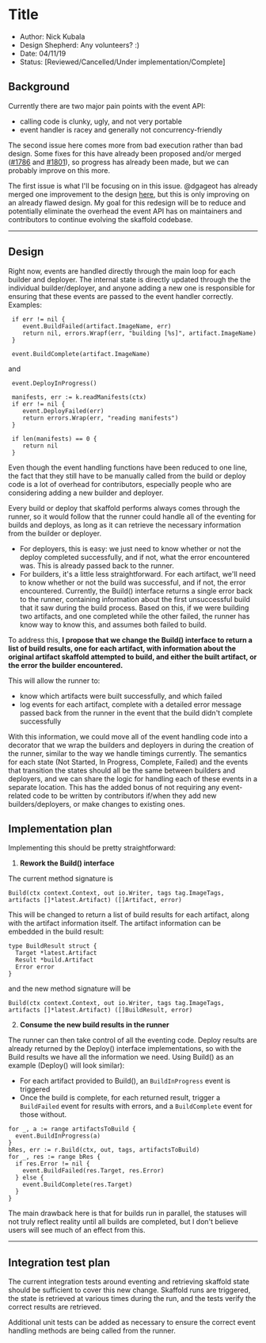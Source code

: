 # Title

* Author: Nick Kubala
* Design Shepherd: Any volunteers? :)
* Date: 04/11/19
* Status: [Reviewed/Cancelled/Under implementation/Complete]


## Background

Currently there are two major pain points with the event API:

* calling code is clunky, ugly, and not very portable
* event handler is racey and generally not concurrency-friendly

The second issue here comes more from bad execution rather than bad design. Some fixes for this have already been proposed and/or merged ([#1786](https://github.com/GoogleContainerTools/skaffold/pull/1786) and [#1801](https://github.com/GoogleContainerTools/skaffold/pull/1801)), so progress has already been made, but we can probably improve on this more.

The first issue is what I'll be focusing on in this issue. @dgageot has already merged one improvement to the design [here](https://github.com/GoogleContainerTools/skaffold/pull/1829), but this is only improving on an already flawed design. My goal for this redesign will be to reduce and potentially eliminate the overhead the event API has on maintainers and contributors to continue evolving the skaffold codebase.

___

## Design

Right now, events are handled directly through the main loop for each builder and deployer. The internal state is directly updated through the the individual builder/deployer, and anyone adding a new one is responsible for ensuring that these events are passed to the event handler correctly. Examples:

```golang
 if err != nil { 
 	event.BuildFailed(artifact.ImageName, err) 
 	return nil, errors.Wrapf(err, "building [%s]", artifact.ImageName) 
 } 
  
 event.BuildComplete(artifact.ImageName) 
```
and
```golang
 event.DeployInProgress() 
  
 manifests, err := k.readManifests(ctx) 
 if err != nil { 
 	event.DeployFailed(err) 
 	return errors.Wrap(err, "reading manifests") 
 } 
  
 if len(manifests) == 0 { 
 	return nil 
 }
```

Even though the event handling functions have been reduced to one line, the fact that they still have to be manually called from the build or deploy code is a lot of overhead for contributors, especially people who are considering adding a new builder and deployer.

Every build or deploy that skaffold performs always comes through the runner, so it would follow that the runner could handle all of the eventing for builds and deploys, as long as it can retrieve the necessary information from the builder or deployer.
* For deployers, this is easy: we just need to know whether or not the deploy completed successfully, and if not, what the error encountered was. This is already passed back to the runner.
* For builders, it's a little less straightforward. For each artifact, we'll need to know whether or not the build was successful, and if not, the error encountered. Currently, the Build() interface returns a single error back to the runner, containing information about the first unsuccessful build that it saw during the build process. Based on this, if we were building two artifacts, and one completed while the other failed, the runner has know way to know this, and assumes both failed to build.

To address this, **I propose that we change the Build() interface to return a list of build results, one for each artifact, with information about the original artifact skaffold attempted to build, and either the built artifact, or the error the builder encountered.**

This will allow the runner to:
* know which artifacts were built successfully, and which failed
* log events for each artifact, complete with a detailed error message passed back from the runner in the event that the build didn't complete successfully

With this information, we could move all of the event handling code into a decorator that we wrap the builders and deployers in during the creation of the runner, similar to the way we handle timings currently. The semantics for each state (Not Started, In Progress, Complete, Failed) and the events that transition the states should all be the same between builders and deployers, and we can share the logic for handling each of these events in a separate location. This has the added bonus of not requiring any event-related code to be written by contributors if/when they add new builders/deployers, or make changes to existing ones.


## Implementation plan

Implementing this should be pretty straightforward:

1) **Rework the Build() interface**

The current method signature is 

```golang
Build(ctx context.Context, out io.Writer, tags tag.ImageTags, artifacts []*latest.Artifact) ([]Artifact, error)
```

This will be changed to return a list of build results for each artifact, along with the artifact information itself. The artifact information can be embedded in the build result:

```golang
type BuildResult struct {
  Target *latest.Artifact
  Result *build.Artifact
  Error error
}
```
and the new method signature will be
```golang
Build(ctx context.Context, out io.Writer, tags tag.ImageTags, artifacts []*latest.Artifact) ([]BuildResult, error)
```

2) **Consume the new build results in the runner**

The runner can then take control of all the eventing code. Deploy results are already returned by the Deploy() interface implementations, so with the Build results we have all the information we need. Using Build() as an example (Deploy() will look similar):

* For each artifact provided to Build(), an `BuildInProgress` event is triggered
* Once the build is complete, for each returned result, trigger a `BuildFailed` event for results with errors, and a `BuildComplete` event for those without.

```golang
for _, a := range artifactsToBuild {
  event.BuildInProgress(a)
}
bRes, err := r.Build(ctx, out, tags, artifactsToBuild)
for _, res := range bRes {
  if res.Error != nil {
    event.BuildFailed(res.Target, res.Error)
  } else {
    event.BuildComplete(res.Target)
  }
}
```

The main drawback here is that for builds run in parallel, the statuses will not truly reflect reality until all builds are completed, but I don't believe users will see much of an effect from this.
___


## Integration test plan

The current integration tests around eventing and retrieving skaffold state should be sufficient to cover this new change. Skaffold runs are triggered, the state is retrieved at various times during the run, and the tests verify the correct results are retrieved.

Additional unit tests can be added as necessary to ensure the correct event handling methods are being called from the runner.